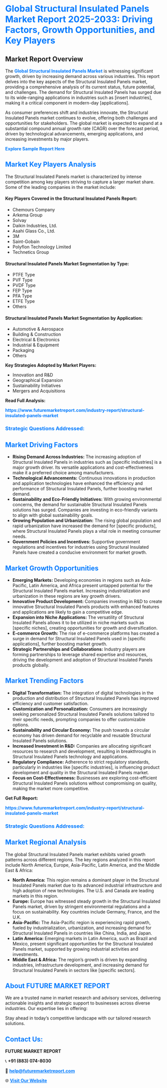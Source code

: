 <h1 style="color: #007BFF;">Global Structural Insulated Panels Market Report 2025-2033: Driving Factors, Growth Opportunities, and Key Players</h1>

<section id="overview">
<h2>Market Report Overview</h2>
<p>The <a href="https://www.futuremarketreport.com/industry-report/structural-insulated-panels-market" style="color: #007BFF; text-decoration: none;"><strong>Global Structural Insulated Panels Market</strong></a> is witnessing significant growth, driven by increasing demand across various industries. This report delves into the key aspects of the Structural Insulated Panels market, providing a comprehensive analysis of its current status, future potential, and challenges. The demand for Structural Insulated Panels has surged due to its wide-ranging applications in industries such as [insert industries], making it a critical component in modern-day [applications].</p>
<p>As consumer preferences shift and industries innovate, the Structural Insulated Panels market continues to evolve, offering both challenges and opportunities for stakeholders. The global market is expected to expand at a substantial compound annual growth rate (CAGR) over the forecast period, driven by technological advancements, emerging applications, and increasing investments by major players.</p>
</section>

<section id="overview">
<p><a href="https://www.futuremarketreport.com/request-sample/reportId=33028" style="color: #007BFF; text-decoration: none;"><strong>Explore Sample Report Here</strong></a></p>
</section>

<section id="key-players">
<h2 style="color: #007BFF;">Market Key Players Analysis</h2>
<p>The Structural Insulated Panels market is characterized by intense competition among key players striving to capture a larger market share. Some of the leading companies in the market include:</p>
<h4>Key Players Covered in the Structural Insulated Panels Report:</h4>
<ul><li>Chemours Company</li><li>Arkema Group</li><li>Solvay</li><li>Daikin Industries, Ltd.</li><li>Asahi Glass Co., Ltd.</li><li>3M</li><li>Saint-Gobain</li><li>Polyflon Technology Limited</li><li>Technetics Group</li></ul>
<h4>Structural Insulated Panels Market Segmentation by Type:</h4>
<ul><li>PTFE Type</li><li>PVF Type</li><li>PVDF Type</li><li>FEP Type</li><li>PFA Type</li><li>ETFE Type</li><li>Others</li></ul>

<h4>Structural Insulated Panels Market Segmentation by Application:</h4>
<ul><li>Automotive &amp; Aerospace</li><li>Building &amp; Construction</li><li>Electrical &amp; Electronics</li><li>Industrial &amp; Equipment</li><li>Packaging</li><li>Others</li></ul>
<p><strong>Key Strategies Adopted by Market Players:</strong></p>
<ul>
<li>Innovation and R&D</li>
<li>Geographical Expansion</li>
<li>Sustainability Initiatives</li>
<li>Mergers and Acquisitions</li>
</ul>
</section>

<section>
<p><strong>Read Full Analysis: </strong></p><a href="https://www.futuremarketreport.com/industry-report/structural-insulated-panels-market" style="color: #007BFF; text-decoration: none;"><strong>https://www.futuremarketreport.com/industry-report/structural-insulated-panels-market</strong></a>
<h3 style="color: #007BFF;">Strategic Questions Addressed:</h3>
</section>

<section id="driving-factors">
<h2 style="color: #007BFF;">Market Driving Factors</h2>
<ul>
<li><strong>Rising Demand Across Industries:</strong> The increasing adoption of Structural Insulated Panels in industries such as [specific industries] is a major growth driver. Its versatile applications and cost-effectiveness make it a preferred choice among manufacturers.</li>
<li><strong>Technological Advancements:</strong> Continuous innovations in production and application technologies have enhanced the efficiency and performance of Structural Insulated Panels, further boosting market demand.</li>
<li><strong>Sustainability and Eco-Friendly Initiatives:</strong> With growing environmental concerns, the demand for sustainable Structural Insulated Panels solutions has surged. Companies are investing in eco-friendly variants to align with global sustainability goals.</li>
<li><strong>Growing Population and Urbanization:</strong> The rising global population and rapid urbanization have increased the demand for [specific products], where Structural Insulated Panels plays a vital role in meeting consumer needs.</li>
<li><strong>Government Policies and Incentives:</strong> Supportive government regulations and incentives for industries using Structural Insulated Panels have created a conducive environment for market growth.</li>
</ul>
</section>

<section id="growth-opportunities">
<h2 style="color: #007BFF;">Market Growth Opportunities</h2>
<ul>
<li><strong>Emerging Markets:</strong> Developing economies in regions such as Asia-Pacific, Latin America, and Africa present untapped potential for the Structural Insulated Panels market. Increasing industrialization and urbanization in these regions are key growth drivers.</li>
<li><strong>Innovative Product Development:</strong> Companies investing in R&D to create innovative Structural Insulated Panels products with enhanced features and applications are likely to gain a competitive edge.</li>
<li><strong>Expansion into Niche Applications:</strong> The versatility of Structural Insulated Panels allows it to be utilized in niche markets such as [specific niches], creating opportunities for growth and diversification.</li>
<li><strong>E-commerce Growth:</strong> The rise of e-commerce platforms has created a surge in demand for Structural Insulated Panels used in [specific applications], further boosting market growth.</li>
<li><strong>Strategic Partnerships and Collaborations:</strong> Industry players are forming partnerships to leverage shared expertise and resources, driving the development and adoption of Structural Insulated Panels products globally.</li>
</ul>
</section>

<section id="trending-factors">
<h2 style="color: #007BFF;">Market Trending Factors</h2>
<ul>
<li><strong>Digital Transformation:</strong> The integration of digital technologies in the production and distribution of Structural Insulated Panels has improved efficiency and customer satisfaction.</li>
<li><strong>Customization and Personalization:</strong> Consumers are increasingly seeking personalized Structural Insulated Panels solutions tailored to their specific needs, prompting companies to offer customizable options.</li>
<li><strong>Sustainability and Circular Economy:</strong> The push towards a circular economy has driven demand for recyclable and reusable Structural Insulated Panels solutions.</li>
<li><strong>Increased Investment in R&D:</strong> Companies are allocating significant resources to research and development, resulting in breakthroughs in Structural Insulated Panels technology and applications.</li>
<li><strong>Regulatory Compliance:</strong> Adherence to strict regulatory standards, particularly in industries like [specific industries], is influencing product development and quality in the Structural Insulated Panels market.</li>
<li><strong>Focus on Cost-Effectiveness:</strong> Businesses are exploring cost-efficient Structural Insulated Panels solutions without compromising on quality, making the market more competitive.</li>
</ul>
</section>

<section>
<p><strong>Get Full Report: </strong></p><a href="https://www.futuremarketreport.com/industry-report/structural-insulated-panels-market" style="color: #007BFF; text-decoration: none;"><strong>https://www.futuremarketreport.com/industry-report/structural-insulated-panels-market</strong></a>
<h3 style="color: #007BFF;">Strategic Questions Addressed:</h3>
</section>


<section id="regional-analysis">
<h2 style="color: #007BFF;">Market Regional Analysis</h2>
<p>The global Structural Insulated Panels market exhibits varied growth patterns across different regions. The key regions analyzed in this report include North America, Europe, Asia-Pacific, Latin America, and the Middle East & Africa:</p>
<ul>
<li><strong>North America:</strong> This region remains a dominant player in the Structural Insulated Panels market due to its advanced industrial infrastructure and high adoption of new technologies. The U.S. and Canada are leading markets in this region.</li>
<li><strong>Europe:</strong> Europe has witnessed steady growth in the Structural Insulated Panels market, driven by stringent environmental regulations and a focus on sustainability. Key countries include Germany, France, and the U.K.</li>
<li><strong>Asia-Pacific:</strong> The Asia-Pacific region is experiencing rapid growth, fueled by industrialization, urbanization, and increasing demand for Structural Insulated Panels in countries like China, India, and Japan.</li>
<li><strong>Latin America:</strong> Emerging markets in Latin America, such as Brazil and Mexico, present significant opportunities for the Structural Insulated Panels market, supported by growing industrial activities and investments.</li>
<li><strong>Middle East & Africa:</strong> The region’s growth is driven by expanding industries, infrastructure development, and increasing demand for Structural Insulated Panels in sectors like [specific sectors].</li>
</ul>
</section>

<footer>
<h2 style="color: #007BFF;">About FUTURE MARKET REPORT</h2>
<p>We are a trusted name in market research and advisory services, delivering actionable insights and strategic support to businesses across diverse industries. Our expertise lies in offering:</p>

<p>Stay ahead in today’s competitive landscape with our tailored research solutions.</p>

<h2 style="color: #007BFF;">Contact Us:</h2>
<p><strong>FUTURE MARKET REPORT</strong></p>
<p>📞 <strong>+91 (883) 074-8030</strong></p>
<p>📧 <strong><a href="mailto:help@futuremarketreport.com" style="color: #007BFF;">help@futuremarketreport.com</a></strong></p>
<p>🌐 <strong><a href="https://www.futuremarketreport.com/" style="color: #007BFF;">Visit Our Website</a></strong></p>
</footer>